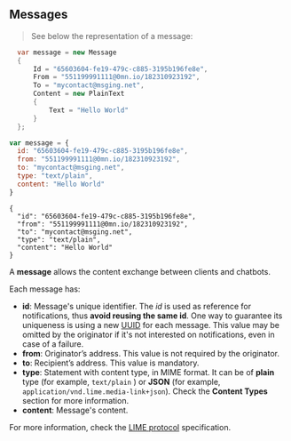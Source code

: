 ## Messages

> See below the representation of a message:

```csharp
  var message = new Message
  {
      Id = "65603604-fe19-479c-c885-3195b196fe8e",
      From = "551199991111@0mn.io/182310923192",
      To = "mycontact@msging.net",
      Content = new PlainText
      {
          Text = "Hello World"
      }
  };
```

```javascript
var message = {
  id: "65603604-fe19-479c-c885-3195b196fe8e",
  from: "551199991111@0mn.io/182310923192",
  to: "mycontact@msging.net",
  type: "text/plain",
  content: "Hello World"
}
```

```http
{
  "id": "65603604-fe19-479c-c885-3195b196fe8e",
  "from": "551199991111@0mn.io/182310923192",
  "to": "mycontact@msging.net",
  "type": "text/plain",
  "content": "Hello World"
}
```

A **message** allows the content exchange between clients and chatbots.

Each message has:

- **id**: Message's unique identifier. The *id* is used as reference for notifications, thus **avoid reusing the same id**. One way to guarantee its uniqueness is using a new [UUID](https://en.wikipedia.org/wiki/Universally_unique_identifier) for each message. This value may be omitted by the originator if it's not interested on notifications, even in case of a failure.
- **from**: Originator’s address. This value is not required by the originator.
- **to**: Recipient’s address. This value is mandatory.
- **type**: Statement with content type, in MIME format. It can be of **plain** type (for example, `text/plain` ) or **JSON** (for example, `application/vnd.lime.media-link+json`). Check the **Content Types** section for more information.
- **content**: Message's content.

For more information, check the [LIME protocol](http://limeprotocol.org/index.html#message) specification.
